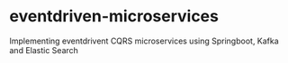 # eventdriven-microservices
Implementing eventdrivent CQRS microservices using Springboot, Kafka and Elastic Search
